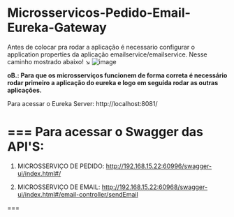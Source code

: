 # Microsservicos-Pedido-Email-Eureka-Gateway


Antes de colocar pra rodar a aplicação é necessario configurar o application properties da aplicação emailservice/emailservice.
Nesse caminho mostrado abaixo! ↘️
![image](https://github.com/pedromatos2806/Microsservicos-SpringBoot-Pedido-Email-Eureka-Gateway/assets/112106104/2af5cdb4-8888-41ff-82cf-7866a25e6b39)

<strong>oB.: Para que os microsserviços funcionem de forma correta é necessário rodar primeiro a aplicação do eureka e logo em seguida rodar as outras aplicações.</strong>

Para acessar o Eureka Server: 
http://localhost:8081/

===
Para acessar o Swagger das API'S:
===

1. MICROSSERVIÇO DE PEDIDO:
http://192.168.15.22:60996/swagger-ui/index.html#/

2. MICROSSERVIÇO DE EMAIL:
http://192.168.15.22:60968/swagger-ui/index.html#/email-controller/sendEmail

===





